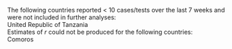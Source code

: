 The following countries reported < 10 cases/tests over the last 7 weeks and were not included in further analyses:<br>United Republic of Tanzania
<br>
Estimates of *r* could not be produced for the following countries:<br>Comoros
<br>

